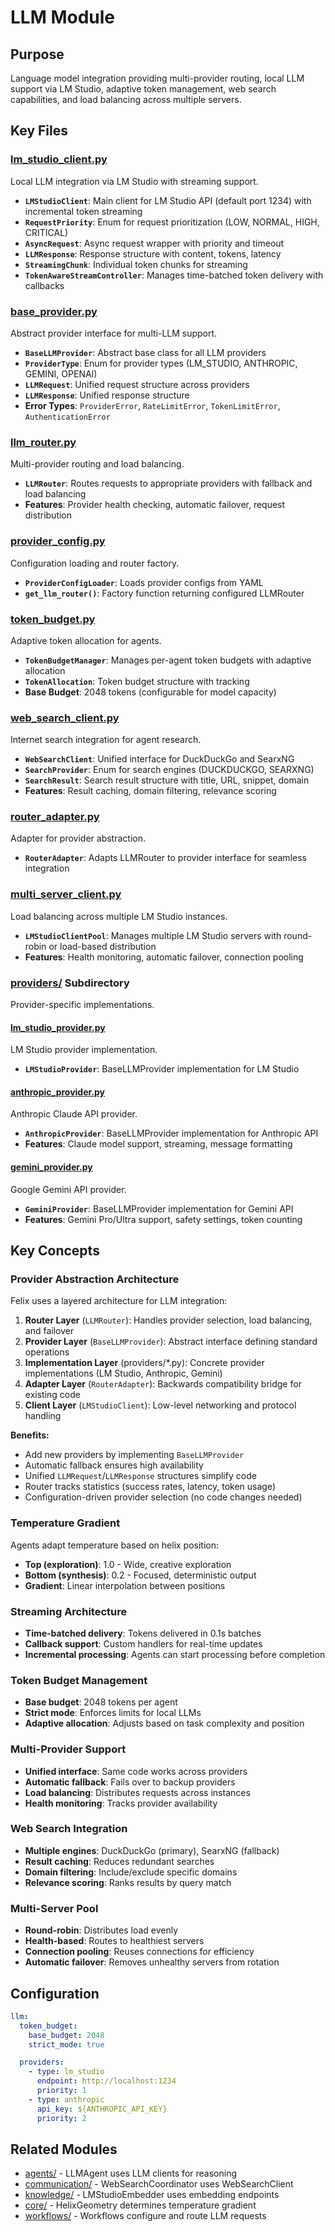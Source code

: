 # LLM Module

## Purpose
Language model integration providing multi-provider routing, local LLM support via LM Studio, adaptive token management, web search capabilities, and load balancing across multiple servers.

## Key Files

### [lm_studio_client.py](lm_studio_client.py)
Local LLM integration via LM Studio with streaming support.
- **`LMStudioClient`**: Main client for LM Studio API (default port 1234) with incremental token streaming
- **`RequestPriority`**: Enum for request prioritization (LOW, NORMAL, HIGH, CRITICAL)
- **`AsyncRequest`**: Async request wrapper with priority and timeout
- **`LLMResponse`**: Response structure with content, tokens, latency
- **`StreamingChunk`**: Individual token chunks for streaming
- **`TokenAwareStreamController`**: Manages time-batched token delivery with callbacks

### [base_provider.py](base_provider.py)
Abstract provider interface for multi-LLM support.
- **`BaseLLMProvider`**: Abstract base class for all LLM providers
- **`ProviderType`**: Enum for provider types (LM_STUDIO, ANTHROPIC, GEMINI, OPENAI)
- **`LLMRequest`**: Unified request structure across providers
- **`LLMResponse`**: Unified response structure
- **Error Types**: `ProviderError`, `RateLimitError`, `TokenLimitError`, `AuthenticationError`

### [llm_router.py](llm_router.py)
Multi-provider routing and load balancing.
- **`LLMRouter`**: Routes requests to appropriate providers with fallback and load balancing
- **Features**: Provider health checking, automatic failover, request distribution

### [provider_config.py](provider_config.py)
Configuration loading and router factory.
- **`ProviderConfigLoader`**: Loads provider configs from YAML
- **`get_llm_router()`**: Factory function returning configured LLMRouter

### [token_budget.py](token_budget.py)
Adaptive token allocation for agents.
- **`TokenBudgetManager`**: Manages per-agent token budgets with adaptive allocation
- **`TokenAllocation`**: Token budget structure with tracking
- **Base Budget**: 2048 tokens (configurable for model capacity)

### [web_search_client.py](web_search_client.py)
Internet search integration for agent research.
- **`WebSearchClient`**: Unified interface for DuckDuckGo and SearxNG
- **`SearchProvider`**: Enum for search engines (DUCKDUCKGO, SEARXNG)
- **`SearchResult`**: Search result structure with title, URL, snippet, domain
- **Features**: Result caching, domain filtering, relevance scoring

### [router_adapter.py](router_adapter.py)
Adapter for provider abstraction.
- **`RouterAdapter`**: Adapts LLMRouter to provider interface for seamless integration

### [multi_server_client.py](multi_server_client.py)
Load balancing across multiple LM Studio instances.
- **`LMStudioClientPool`**: Manages multiple LM Studio servers with round-robin or load-based distribution
- **Features**: Health monitoring, automatic failover, connection pooling

### [providers/](providers/) Subdirectory
Provider-specific implementations.

#### [lm_studio_provider.py](providers/lm_studio_provider.py)
LM Studio provider implementation.
- **`LMStudioProvider`**: BaseLLMProvider implementation for LM Studio

#### [anthropic_provider.py](providers/anthropic_provider.py)
Anthropic Claude API provider.
- **`AnthropicProvider`**: BaseLLMProvider implementation for Anthropic API
- **Features**: Claude model support, streaming, message formatting

#### [gemini_provider.py](providers/gemini_provider.py)
Google Gemini API provider.
- **`GeminiProvider`**: BaseLLMProvider implementation for Gemini API
- **Features**: Gemini Pro/Ultra support, safety settings, token counting

## Key Concepts

### Provider Abstraction Architecture
Felix uses a layered architecture for LLM integration:
1. **Router Layer** (`LLMRouter`): Handles provider selection, load balancing, and failover
2. **Provider Layer** (`BaseLLMProvider`): Abstract interface defining standard operations
3. **Implementation Layer** (providers/*.py): Concrete provider implementations (LM Studio, Anthropic, Gemini)
4. **Adapter Layer** (`RouterAdapter`): Backwards compatibility bridge for existing code
5. **Client Layer** (`LMStudioClient`): Low-level networking and protocol handling

**Benefits:**
- Add new providers by implementing `BaseLLMProvider`
- Automatic fallback ensures high availability
- Unified `LLMRequest`/`LLMResponse` structures simplify code
- Router tracks statistics (success rates, latency, token usage)
- Configuration-driven provider selection (no code changes needed)

### Temperature Gradient
Agents adapt temperature based on helix position:
- **Top (exploration)**: 1.0 - Wide, creative exploration
- **Bottom (synthesis)**: 0.2 - Focused, deterministic output
- **Gradient**: Linear interpolation between positions

### Streaming Architecture
- **Time-batched delivery**: Tokens delivered in 0.1s batches
- **Callback support**: Custom handlers for real-time updates
- **Incremental processing**: Agents can start processing before completion

### Token Budget Management
- **Base budget**: 2048 tokens per agent
- **Strict mode**: Enforces limits for local LLMs
- **Adaptive allocation**: Adjusts based on task complexity and position

### Multi-Provider Support
- **Unified interface**: Same code works across providers
- **Automatic fallback**: Fails over to backup providers
- **Load balancing**: Distributes requests across instances
- **Health monitoring**: Tracks provider availability

### Web Search Integration
- **Multiple engines**: DuckDuckGo (primary), SearxNG (fallback)
- **Result caching**: Reduces redundant searches
- **Domain filtering**: Include/exclude specific domains
- **Relevance scoring**: Ranks results by query match

### Multi-Server Pool
- **Round-robin**: Distributes load evenly
- **Health-based**: Routes to healthiest servers
- **Connection pooling**: Reuses connections for efficiency
- **Automatic failover**: Removes unhealthy servers from rotation

## Configuration

```yaml
llm:
  token_budget:
    base_budget: 2048
    strict_mode: true

  providers:
    - type: lm_studio
      endpoint: http://localhost:1234
      priority: 1
    - type: anthropic
      api_key: ${ANTHROPIC_API_KEY}
      priority: 2
```

## Related Modules
- [agents/](../agents/) - LLMAgent uses LLM clients for reasoning
- [communication/](../communication/) - WebSearchCoordinator uses WebSearchClient
- [knowledge/](../knowledge/) - LMStudioEmbedder uses embedding endpoints
- [core/](../core/) - HelixGeometry determines temperature gradient
- [workflows/](../workflows/) - Workflows configure and route LLM requests
